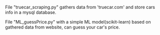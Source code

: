 File "truecar_scraping.py" gathers data from 'truecar.com' and
store cars info in a mysql database.

File "ML_guessPrice.py" with a simple ML model(scikit-learn) based on gathered data 
from website, can guess your car's price.

